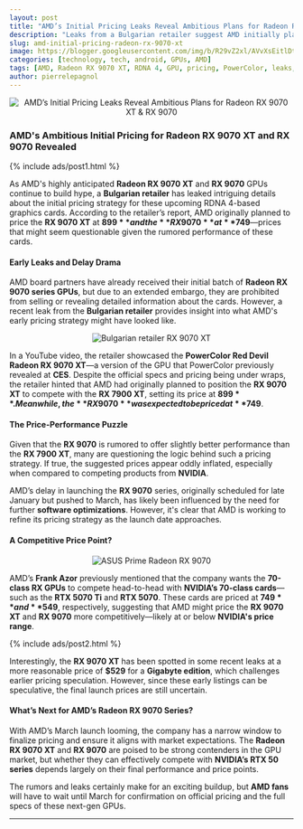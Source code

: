 ```yaml
---
layout: post
title: "AMD’s Initial Pricing Leaks Reveal Ambitious Plans for Radeon RX 9070 XT & RX 9070"
description: "Leaks from a Bulgarian retailer suggest AMD initially planned higher prices for the Radeon RX 9070 series GPUs, despite unexpected performance expectations."
slug: amd-initial-pricing-radeon-rx-9070-xt
image: https://blogger.googleusercontent.com/img/b/R29vZ2xl/AVvXsEitlDttcWmt4JTvyfRMigWIYu5cwPijguCNZi5WSYzQaLHa4qIzoeIcA8Zh-Ek_ckUANHt0EHnyZcmGz5EA9FVUaHZ-xS8XIuiG-xiEUHVC1ayWbrPbUaVTMhTIjjftyIopBPyy4v4g9Lw4G0JRsN2rYas2Kzt26Wds6Bn7q9XDG6SqwYlUdM07gX-rUbM/s600/RX-9070-XT-728x410.png
categories: [technology, tech, android, GPUs, AMD]
tags: [AMD, Radeon RX 9070 XT, RDNA 4, GPU, pricing, PowerColor, leaks, CES, NVIDIA]
author: pierrelepagnol
---
```


<div style="text-align: center;">
  <img src="https://blogger.googleusercontent.com/img/b/R29vZ2xl/AVvXsEitlDttcWmt4JTvyfRMigWIYu5cwPijguCNZi5WSYzQaLHa4qIzoeIcA8Zh-Ek_ckUANHt0EHnyZcmGz5EA9FVUaHZ-xS8XIuiG-xiEUHVC1ayWbrPbUaVTMhTIjjftyIopBPyy4v4g9Lw4G0JRsN2rYas2Kzt26Wds6Bn7q9XDG6SqwYlUdM07gX-rUbM/s600/RX-9070-XT-728x410.png" alt="AMD’s Initial Pricing Leaks Reveal Ambitious Plans for Radeon RX 9070 XT & RX 9070">
</div>

### AMD's Ambitious Initial Pricing for Radeon RX 9070 XT and RX 9070 Revealed

{% include ads/post1.html %}

As AMD's highly anticipated **Radeon RX 9070 XT** and **RX 9070** GPUs continue to build hype, a **Bulgarian retailer** has leaked intriguing details about the initial pricing strategy for these upcoming RDNA 4-based graphics cards. According to the retailer’s report, AMD originally planned to price the **RX 9070 XT** at **$899** and the **RX 9070** at **$749**—prices that might seem questionable given the rumored performance of these cards.

#### Early Leaks and Delay Drama

AMD board partners have already received their initial batch of **Radeon RX 9070 series GPUs**, but due to an extended embargo, they are prohibited from selling or revealing detailed information about the cards. However, a recent leak from the **Bulgarian retailer** provides insight into what AMD's early pricing strategy might have looked like.

<div style="text-align: center;">
  <img src="https://blogger.googleusercontent.com/img/b/R29vZ2xl/AVvXsEgyhl17dNSnfQPjc_BzzeVAy4iDLObrXY0kG2dMqsIIjBgZiKtVY5xjnfmCET8o9oQ9YwMgxR4BU2rO4gyvGVE4c58sBVE4G9qXnpQjtnHqHF88ExDP_5Yfb3_IK3Sf6B48xVmQRhWlQtf0lFc9i-rg7ppjn3yUuCfrLL56p-LM_Ah0NAPLIl40TnqL9w8/s600/Bulgarian-retailer-RX-9070-XT.png" alt="Bulgarian retailer RX 9070 XT">
</div>

In a YouTube video, the retailer showcased the **PowerColor Red Devil Radeon RX 9070 XT**—a version of the GPU that PowerColor previously revealed at **CES**. Despite the official specs and pricing being under wraps, the retailer hinted that AMD had originally planned to position the **RX 9070 XT** to compete with the **RX 7900 XT**, setting its price at **$899**. Meanwhile, the **RX 9070** was expected to be priced at **$749**.

#### The Price-Performance Puzzle

Given that the **RX 9070** is rumored to offer slightly better performance than the **RX 7900 XT**, many are questioning the logic behind such a pricing strategy. If true, the suggested prices appear oddly inflated, especially when compared to competing products from **NVIDIA**.

AMD’s delay in launching the **RX 9070** series, originally scheduled for late January but pushed to March, has likely been influenced by the need for further **software optimizations**. However, it's clear that AMD is working to refine its pricing strategy as the launch date approaches.

#### A Competitive Price Point?

<div style="text-align: center;">
  <img src="https://blogger.googleusercontent.com/img/b/R29vZ2xl/AVvXsEjTnCsGElZqdy_kZ1Ez4VCbISY22ulugYXWFIR4vQVxBrozj67pct9AlKNGvN3uO8hh3uU_pnQWfxQkjZcTHPonbnQ4pKfn4dv0KEnjCI5TpC-EnYA6yli4IZg5h2JA81W4d1q9SrzHgt3OT-ghPyrcoFR1LluApjXQOzAqjzTbQE2nv6KFnoT4cxEx9j0/s600/ASUS-Prime-Radeon-RX-9070.jpg" alt="ASUS Prime Radeon RX 9070">
</div>

AMD’s **Frank Azor** previously mentioned that the company wants the **70-class RX GPUs** to compete head-to-head with **NVIDIA’s 70-class cards**—such as the **RTX 5070 Ti** and **RTX 5070**. These cards are priced at **$749** and **$549**, respectively, suggesting that AMD might price the **RX 9070 XT** and **RX 9070** more competitively—likely at or below **NVIDIA's price range**.

{% include ads/post2.html %}

Interestingly, the **RX 9070 XT** has been spotted in some recent leaks at a more reasonable price of **$529** for a **Gigabyte edition**, which challenges earlier pricing speculation. However, since these early listings can be speculative, the final launch prices are still uncertain.

#### What’s Next for AMD’s Radeon RX 9070 Series?

With AMD’s March launch looming, the company has a narrow window to finalize pricing and ensure it aligns with market expectations. The **Radeon RX 9070 XT** and **RX 9070** are poised to be strong contenders in the GPU market, but whether they can effectively compete with **NVIDIA’s RTX 50 series** depends largely on their final performance and price points.

The rumors and leaks certainly make for an exciting buildup, but **AMD fans** will have to wait until March for confirmation on official pricing and the full specs of these next-gen GPUs.

---



